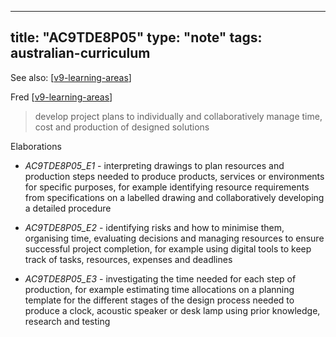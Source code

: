 
---
title: "AC9TDE8P05"
type: "note"
tags: australian-curriculum
---

See also: [[v9-learning-areas]] 

Fred [[v9-learning-areas]]

> develop project plans to individually and collaboratively manage time, cost and production of designed solutions

Elaborations


- _AC9TDE8P05_E1_ - interpreting drawings to plan resources and production steps needed to produce products, services or environments for specific purposes, for example identifying resource requirements from specifications on a labelled drawing and collaboratively developing a detailed procedure

- _AC9TDE8P05_E2_ - identifying risks and how to minimise them, organising time, evaluating decisions and managing resources to ensure successful project completion, for example using digital tools to keep track of tasks, resources, expenses and deadlines

- _AC9TDE8P05_E3_ - investigating the time needed for each step of production, for example estimating time allocations on a planning template for the different stages of the design process needed to produce a clock, acoustic speaker or desk lamp using prior knowledge, research and testing

[//begin]: # "Autogenerated link references for markdown compatibility"
[v9-learning-areas]: ../v9-learning-areas "Learning Areas"
[//end]: # "Autogenerated link references"
